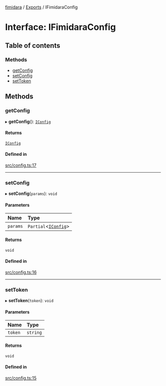 [fimidara](../README.md) / [Exports](../modules.md) / IFimidaraConfig

# Interface: IFimidaraConfig

## Table of contents

### Methods

- [getConfig](IFimidaraConfig.md#getconfig)
- [setConfig](IFimidaraConfig.md#setconfig)
- [setToken](IFimidaraConfig.md#settoken)

## Methods

### getConfig

▸ **getConfig**(): [`IConfig`](IConfig.md)

#### Returns

[`IConfig`](IConfig.md)

#### Defined in

[src/config.ts:17](https://github.com/softkave/files-js/blob/852341e/src/config.ts#L17)

___

### setConfig

▸ **setConfig**(`params`): `void`

#### Parameters

| Name | Type |
| :------ | :------ |
| `params` | `Partial`<[`IConfig`](IConfig.md)\> |

#### Returns

`void`

#### Defined in

[src/config.ts:16](https://github.com/softkave/files-js/blob/852341e/src/config.ts#L16)

___

### setToken

▸ **setToken**(`token`): `void`

#### Parameters

| Name | Type |
| :------ | :------ |
| `token` | `string` |

#### Returns

`void`

#### Defined in

[src/config.ts:15](https://github.com/softkave/files-js/blob/852341e/src/config.ts#L15)
